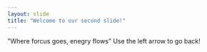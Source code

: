 ```yaml
---
layout: slide
title: "Welcome to our second slide!"
---
```

"Where forcus goes, enegry flows"
Use the left arrow to go back!
